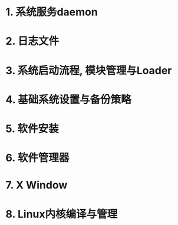 # 1. 系统服务daemon

# 2. 日志文件

# 3. 系统启动流程, 模块管理与Loader

# 4. 基础系统设置与备份策略

# 5. 软件安装

# 6. 软件管理器

# 7. X Window

# 8. Linux内核编译与管理